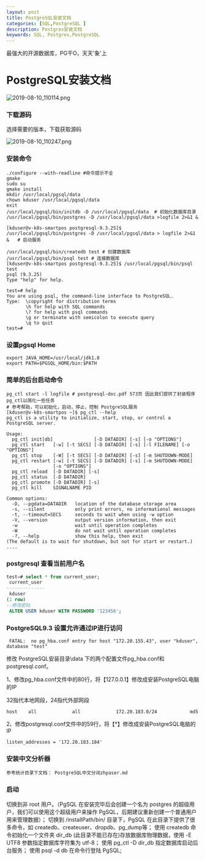 ```yaml
---
layout: post
title: PostgreSQL安装文档
categories: [SQL,PostgreSQL ]
description: Postgres安装文档
keywords: SQL, Postgres,PostgreSQL
---
```


最强大的开源数据库，PG干O，天天'象'上


# PostgreSQL安装文档

[官网地址]: https://www.postgresql.org/
[下载地址]: https://www.postgresql.org/ftp/source/

![2019-08-10_110114.png](https://i.loli.net/2019/08/10/EIeYymRcJgQkVs5.png)

### 下载源码

选择需要的版本，下载获取源码

![2019-08-10_110247.png](https://i.loli.net/2019/08/10/9bwBeryjQOuFRSq.png)

### 安装命令

```shell
./configure --with-readline #命令提示不全
gmake
sudo su
gmake install
mkdir /usr/local/pgsql/data 
chown kduser /usr/local/pgsql/data
exit
/usr/local/pgsql/bin/initdb -D /usr/local/pgsql/data  # 初始化数据库目录
/usr/local/pgsql/bin/postgres -D /usr/local/pgsql/data >logfile 2>&1 &

[kduser@v-k8s-smartpos postgresql-9.3.25]$ /usr/local/pgsql/bin/postgres -D /usr/local/pgsql/data > logfile 2>&1 &   # 启动服务

/usr/local/pgsql/bin/createdb test # 创建数据库
/usr/local/pgsql/bin/psql test # 连接数据库
[kduser@v-k8s-smartpos postgresql-9.3.25]$ /usr/local/pgsql/bin/psql test
psql (9.3.25)
Type "help" for help.

test=# help
You are using psql, the command-line interface to PostgreSQL.
Type:  \copyright for distribution terms
       \h for help with SQL commands
       \? for help with psql commands
       \g or terminate with semicolon to execute query
       \q to quit
test=#

```

### 设置pgsql Home

```shell
export JAVA_HOME=/usr/local/jdk1.8
export PATH=$PGSQL_HOME/bin:$PATH
```

### 简单的后台启动命令

```shell
pg_ctl start -l logfile # postgresql-doc.pdf 573页 因此我们提供了封装程序 pg_ctl以简化一些任务
# 参考帮助，可以初始化，启动，停止，控制 PostgreSQL服务
[kduser@v-k8s-smartpos ~]$ pg_ctl --help
pg_ctl is a utility to initialize, start, stop, or control a PostgreSQL server.

Usage:
  pg_ctl init[db]               [-D DATADIR] [-s] [-o "OPTIONS"]
  pg_ctl start   [-w] [-t SECS] [-D DATADIR] [-s] [-l FILENAME] [-o "OPTIONS"]
  pg_ctl stop    [-W] [-t SECS] [-D DATADIR] [-s] [-m SHUTDOWN-MODE]
  pg_ctl restart [-w] [-t SECS] [-D DATADIR] [-s] [-m SHUTDOWN-MODE]
                 [-o "OPTIONS"]
  pg_ctl reload  [-D DATADIR] [-s]
  pg_ctl status  [-D DATADIR]
  pg_ctl promote [-D DATADIR] [-s]
  pg_ctl kill    SIGNALNAME PID

Common options:
  -D, --pgdata=DATADIR   location of the database storage area
  -s, --silent           only print errors, no informational messages
  -t, --timeout=SECS     seconds to wait when using -w option
  -V, --version          output version information, then exit
  -w                     wait until operation completes
  -W                     do not wait until operation completes
  -?, --help             show this help, then exit
(The default is to wait for shutdown, but not for start or restart.)
....
```

### postgresql 查看当前用户名

```sql
test=# select * from current_user;
 current_user
--------------
 kduser
(1 row)
--修改密码
 ALTER USER kduser WITH PASSWORD '123456';

```

### PostgreSQL9.3 设置允许通过IP进行访问

```bug
 FATAL:  no pg_hba.conf entry for host "172.20.155.43", user "kduser", database "test"
```

修改 PostgreSQL安装目录\data 下的两个配置文件pg_hba.conf和postgresql.conf。

1、修改pg_hba.conf文件中的80行，将【127.0.0.1】修改成安装PostgreSQL电脑的IP

32指代本地网段，24指代外部网段

```shell
host    all             all             172.20.183.0/24            md5
```

2、修改postgresql.conf文件中的59行，将【*】修改成安装PostgreSQL电脑的IP

```shell
listen_addresses = '172.20.183.184'
```



### 安装中文分析器
    
    参考统计目录下文档： PostgreSQL中文分词zhpaser.md
    

### 启动
切换到非 root 用户。（PgSQL 在安装完毕后会创建一个名为 postgres 的超级用户，我们可以使用这个超级用户来操作 PgSQL，后期建议重新创建一个普通用户用来管理数据）；
切换到 /installPath/bin/ 目录下，PgSQL 在此目录下提供了很多命令，如 createdb、createuser、dropdb、pg_dump等；
使用 createdb 命令初始化一个文件夹 dir_db (此目录不能已存在)存放数据库物理数据，使用 -E UTF8 参数指定数据库字符集为 utf-8；
使用 pg_ctl -D dir_db 指定数据库启动后台服务；
使用 psql -d db 在命令行登陆 PgSQL;



